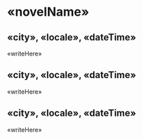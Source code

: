 # «novelName»

## «city», «locale», «dateTime»

«writeHere»

## «city», «locale», «dateTime»

«writeHere»

## «city», «locale», «dateTime»

«writeHere»